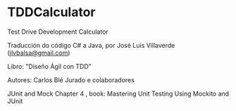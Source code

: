 TDDCalculator
=============

Test Drive Development Calculator

Traducción do código C# a Java, por José Luis Villaverde (jlvbalsa@gmail.com)

Libro: "Diseño Ágil con TDD"

Autores: Carlos Blé Jurado e colaboradores



JUnit and Mock
Chapter 4 , book: Mastering Unit Testing Using Mockito and JUnit
